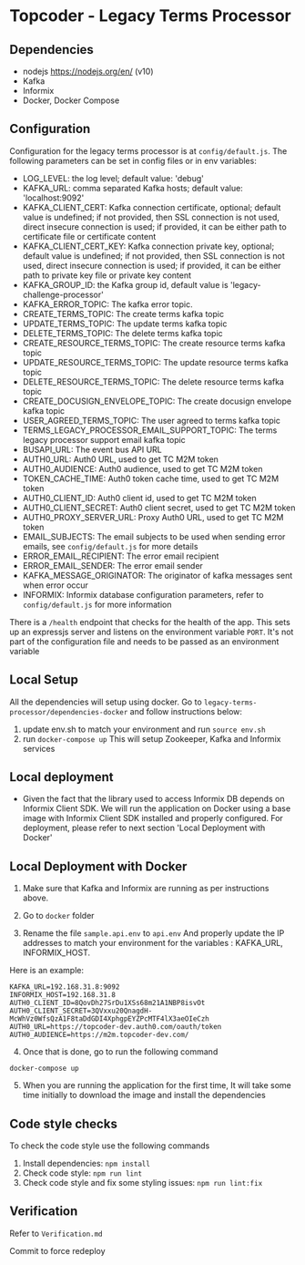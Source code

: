 # Topcoder - Legacy Terms Processor

## Dependencies

- nodejs https://nodejs.org/en/ (v10)
- Kafka
- Informix
- Docker, Docker Compose

## Configuration

Configuration for the legacy terms processor is at `config/default.js`.
The following parameters can be set in config files or in env variables:
- LOG_LEVEL: the log level; default value: 'debug'
- KAFKA_URL: comma separated Kafka hosts; default value: 'localhost:9092'
- KAFKA_CLIENT_CERT: Kafka connection certificate, optional; default value is undefined;
    if not provided, then SSL connection is not used, direct insecure connection is used;
    if provided, it can be either path to certificate file or certificate content
- KAFKA_CLIENT_CERT_KEY: Kafka connection private key, optional; default value is undefined;
    if not provided, then SSL connection is not used, direct insecure connection is used;
    if provided, it can be either path to private key file or private key content
- KAFKA_GROUP_ID: the Kafka group id, default value is 'legacy-challenge-processor'
- KAFKA_ERROR_TOPIC: The kafka error topic.
- CREATE_TERMS_TOPIC: The create terms kafka topic
- UPDATE_TERMS_TOPIC: The update terms kafka topic
- DELETE_TERMS_TOPIC: The delete terms kafka topic
- CREATE_RESOURCE_TERMS_TOPIC: The create resource terms kafka topic
- UPDATE_RESOURCE_TERMS_TOPIC: The update resource terms kafka topic
- DELETE_RESOURCE_TERMS_TOPIC: The delete resource terms kafka topic
- CREATE_DOCUSIGN_ENVELOPE_TOPIC: The create docusign envelope kafka topic
- USER_AGREED_TERMS_TOPIC: The user agreed to terms kafka topic
- TERMS_LEGACY_PROCESSOR_EMAIL_SUPPORT_TOPIC: The terms legacy processor support email kafka topic
- BUSAPI_URL: The event bus API URL
- AUTH0_URL: Auth0 URL, used to get TC M2M token
- AUTH0_AUDIENCE: Auth0 audience, used to get TC M2M token
- TOKEN_CACHE_TIME: Auth0 token cache time, used to get TC M2M token
- AUTH0_CLIENT_ID: Auth0 client id, used to get TC M2M token
- AUTH0_CLIENT_SECRET: Auth0 client secret, used to get TC M2M token
- AUTH0_PROXY_SERVER_URL: Proxy Auth0 URL, used to get TC M2M token
- EMAIL_SUBJECTS: The email subjects to be used when sending error emails, see `config/default.js` for more details
- ERROR_EMAIL_RECIPIENT: The error email recipient
- ERROR_EMAIL_SENDER: The error email sender
- KAFKA_MESSAGE_ORIGINATOR: The originator of kafka messages sent when error occur
- INFORMIX: Informix database configuration parameters, refer to `config/default.js` for more information

There is a `/health` endpoint that checks for the health of the app. This sets up an expressjs server and listens on the environment variable `PORT`. It's not part of the configuration file and needs to be passed as an environment variable

## Local Setup
All the dependencies will setup using docker.
Go to `legacy-terms-processor/dependencies-docker` and follow instructions below:
1. update env.sh to match your environment and run `source env.sh`
2. run `docker-compose up`
This will setup Zookeeper, Kafka and Informix services

## Local deployment
- Given the fact that the library used to access Informix DB depends on Informix Client SDK.
We will run the application on Docker using a base image with Informix Client SDK installed and properly configured.
For deployment, please refer to next section 'Local Deployment with Docker'

## Local Deployment with Docker

1. Make sure that Kafka and Informix are running as per instructions above.

2. Go to `docker` folder

3. Rename the file `sample.api.env` to `api.env` And properly update the IP addresses to match your environment for the variables : KAFKA_URL, INFORMIX_HOST.

Here is an example:
```
KAFKA_URL=192.168.31.8:9092
INFORMIX_HOST=192.168.31.8
AUTH0_CLIENT_ID=8QovDh27SrDu1XSs68m21A1NBP8isvOt
AUTH0_CLIENT_SECRET=3QVxxu20QnagdH-McWhVz0WfsQzA1F8taDdGDI4XphgpEYZPcMTF4lX3aeOIeCzh
AUTH0_URL=https://topcoder-dev.auth0.com/oauth/token
AUTH0_AUDIENCE=https://m2m.topcoder-dev.com/
```

4. Once that is done, go to run the following command

```
docker-compose up
```

5. When you are running the application for the first time, It will take some time initially to download the image and install the dependencies

## Code style checks
To check the code style use the following commands
1. Install dependencies: `npm install`
2. Check code style: `npm run lint`
3. Check code style and fix some styling issues: `npm run lint:fix`

## Verification
Refer to `Verification.md`

Commit to force redeploy
